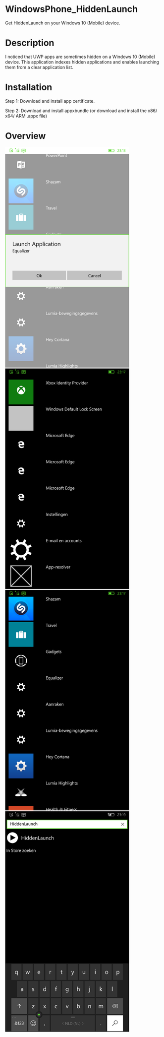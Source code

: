 # WindowsPhone_HiddenLaunch
Get HiddenLaunch on your Windows 10 (Mobile) device.

# Description
I noticed that UWP apps are sometimes hidden on a Windows 10 (Mobile) device. This application indexes hidden applications and enables launching them from a clear application list.

# Installation
Step 1: Download and install app certificate.

Step 2: Download and install appxbundle (or download and install the x86/ x64/ ARM .appx file)

# Overview
<img src="https://github.com/jetspiking/WindowsPhone_HiddenLaunch/blob/main/HiddenLaunch_Images/launch.png" width="400">
<img src="https://github.com/jetspiking/WindowsPhone_HiddenLaunch/blob/main/HiddenLaunch_Images/pick0.png" width="400">
<img src="https://github.com/jetspiking/WindowsPhone_HiddenLaunch/blob/main/HiddenLaunch_Images/pick1.png" width="400">
<img src="https://github.com/jetspiking/WindowsPhone_HiddenLaunch/blob/main/HiddenLaunch_Images/search.png" width="400">
